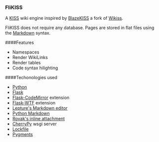 ### FliKISS

A [KISS](http://en.wikipedia.org/wiki/KISS_principle) wiki engine inspired by [BlazeKISS](http://projet.idleman.fr/blazekiss/) a fork of [Wikiss](http://wikiss.tuxfamily.org/).

FliKISS does not require any database. Pages are stored in flat files using the [Markdown](http://daringfireball.net/projects/markdown/) syntax.

####Features

- Namespaces
- Render WikiLinks
- Render tables
- Code syntax hilighting

####Techonologies used

- [Python](http://www.python.org/)
- [Flask](http://flask.pocoo.org/)
- [Flask-CodeMirror](https://pypi.python.org/pypi/flask-codemirror/0.0.2) extension
- [Flask-WTF](https://flask-wtf.readthedocs.org/en/latest/) extension
- [Lepture's Markdown editor](https://github.com/lepture/editor)
- [Python Markdown](http://pythonhosted.org/Markdown/)
- [Rovak's inline attachment](http://git.razko.nl/InlineAttachment/)
- [CherryPy](http://cherrypy.org/) wsgi server
- [Lockfile](http://pythonhosted.org//lockfile/)
- [Pygments](http://pygments.org/)

